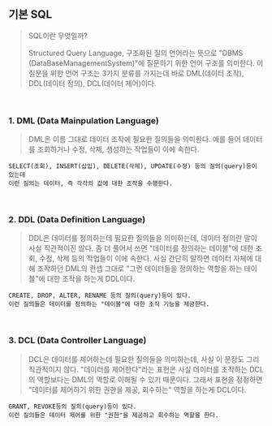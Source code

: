 

## 기본 SQL

> SQL이란 무엇일까?
>
> Structured Query Language, 구조화된 질의 언어라는 뜻으로 "DBMS (DataBaseManagementSystem)"에 질문하기 위한 언어 구조를 의미한다.
> 이 질문을 위한 언어 구조는 3가지 분류를 가지는데 바로 DML(데이터 조작), DDL(데이터 정의), DCL(데이터 제어)이다.

<br>

### 1. DML (Data Mainpulation Language)

> DML은 이름 그대로 데이터 조작에 필요한 질의들을 의미한다. 예를 들어 데이터를 조회하거나 수정, 삭제, 생성하는 작업들이 이에 속한다.
```
SELECT(조회), INSERT(삽입), DELETE(삭제), UPDATE(수정) 등의 질의(query)등이 있는데
이런 질의는 데이터, 즉 각각의 값에 대한 조작을 수행한다.
```

<br>

### 2. DDL (Data Definition Language)

> DDL은 데이터를 정의하는데 필요한 질의들을 의미하는데, 데이터 정의란 말이 사실 직관적이진 않다. 좀 더 풀어서 쓰면 "데이터를 정의하는 테이블"에 대한 조회, 수정, 삭제 등의 작업들이 이에 속한다.
> 사실 간단히 말하면 데이터 자체에 대해 조작하던 DML의 컨셉 그대로 "그런 데이터들을 정의하는 역할을 하는 테이블"에 대한 조작을 하는게 DDL이다.

```
CREATE, DROP, ALTER, RENAME 등의 질의(query)등이 있다.
이런 질의들은 데이터를 정의하는 "테이블"에 대한 조작 기능을 제공한다.
```


<br>

### 3. DCL (Data Controller Language)

> DCL은 데이터를 제어하는데 필요한 질의들을 의미하는데, 사실 이 문장도 그리 직관적이지 않다. "데이터를 제어한다"라는 표현은 사실 데이터를 조작하는 DCL의 역할보다는 DML의 역할로 이해될 수 있기 때문이다.
> 그래서 표현을 정정하면 "데이터를 제어하기 위한 권한을 제공, 회수하는" 역할을 하는게 DCL이다.

```
GRANT, REVOKE등의 질의(query)등이 있다.
이런 질의들은 데이터 제어를 위한 "권한"을 제공하고 회수하는 역할을 한다.
```







